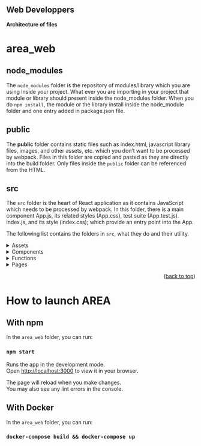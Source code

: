 <!-- USAGE EXAMPLES -->
## Web Developpers

<b>Architecture of files</b>


<h1>area_web</h1>


<h2>node_modules</h2>

The `node_modules` folder is the repository of modules/library which you are using inside your project. What ever you are importing in your project that module or library should present inside the node_modules folder. When you do `npm install`, the module or the library install inside the node_module folder and one entry added in package.json file.

<h2>public</h2>

The <b>public</b> folder contains static files such as index.html, javascript library files, images, and other assets, etc. which you don’t want to be processed by webpack. Files in this folder are copied and pasted as they are directly into the build folder. Only files inside the `public` folder can be referenced from the HTML.

<h2>src</h2>

The `src` folder is the heart of React application as it contains JavaScript which needs to be processed by webpack. In this folder, there is a main component App.js, its related styles (App.css), test suite (App.test.js). index.js, and its style (index.css); which provide an entry point into the App.

The following list contains the folders in `src`, what they do and their utility.

<details>
<summary> Assets </summary>

The `assets` folder contains every font, logo, images etc.. The project contains.
</details>

<details>
<summary> Components </summary>

The `components` folder contains folder itself which are big entities of the project :

  * ListAR
  * NavBar 
  * Services


</details>

<details>
<summary> Functions </summary>

The `Functions` folder contains files which are themselves containing useful functions and could be called everywhere in the project.

</details>

<details>
<summary> Pages </summary>

The `pages` folder contains every pages present in the project, the list is just following :

  * About
  * Error
  * Home 
  * Services
  * Settings
  * SignIn
  * SignUp
  * Socials Button
</details>
</details>

<p align="right">(<a href="#top">back to top</a>)</p>

<h1>How to launch AREA</h1>

<h2>With npm</h2>

In the `area_web` folder, you can run:

### `npm start`

Runs the app in the development mode.\
Open [http://localhost:3000](http://localhost:3000) to view it in your browser.

The page will reload when you make changes.\
You may also see any lint errors in the console.

<h2>With Docker</h2>

In the `area_web` folder, you can run:

### `docker-compose build && docker-compose up`